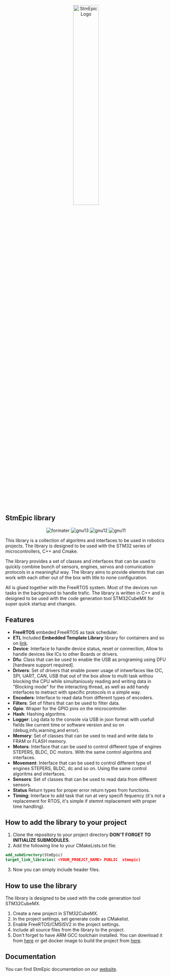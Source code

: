 <p align="center">
  <img src="https://stmepic.nihilia.xyz/stmepic-high-resolution-logo-transparent.webp" alt="StmEpic Logo" width="40%"/>
</p>

## StmEpic library

<p align="center">
  <img src="https://github.com/X-Lemon-X/StmEpic/actions/workflows/formater.yml/badge.svg?branch=main" alt="formater"/>
  <img src="https://github.com/X-Lemon-X/StmEpic/actions/workflows/build_gnu_arm13.yml/badge.svg?branch=main" alt="gnu13"/>
  <img src="https://github.com/X-Lemon-X/StmEpic/actions/workflows/build_gnu_arm12.yml/badge.svg?branch=main" alt="gnu12"/>
  <img src="https://github.com/X-Lemon-X/StmEpic/actions/workflows/build_gnu_arm11.yml/badge.svg?branch=main" alt="gnu11"/>
</p>

This library is a collection of algoritms and interfaces to be used in robotics projects. The library is designed to be used with the STM32 series of microcontrollers, C++ and Cmake.

The library provides a set of classes and interfaces that can be used to quickly combine bunch of sensors, engines, servos and comunication protocols in a meaningful way. The library aims to provide elemnts that can work with each other out of the box with litle to none configuration.

All is glued together with the FreeRTOS system. Most of the devices run tasks in the background to handle trafic.
The library is written in C++ and is designed to be used with the code generation tool STM32CubeMX for super quick startup and changes.

## Features

- **FreeRTOS** embeded FreeRTOS as task scheduler.
- **ETL** Included **Embedded Template Library** library for containers and so on [link](https://github.com/ETLCPP/etl).
- **Device**: Interface to handle device status, reset or connection, Allow to handle devices like ICs to other Boards or drivers.
- **Dfu**: Class that can be used to enable the USB as programing using DFU [hardware support required].
- **Drivers**: Set of drivers that enable power usage of intwerfaces like I2C, SPI, UART, CAN, USB that out of the box allow to
  multi task withou blocking the CPU while simultaniously reading and writing data in "Blocking mode" for the interacting thread, as well as add handy interfaces to inetract with specific protocols in a simple way.
- **Encoders**: Interface to read data from different types of encoders.
- **Filters**: Set of filters that can be used to filter data.
- **Gpio**: Wraper for the GPIO pins on the microcontroller.
- **Hash**: Hashing algoritms.
- **Logger**: Log data to the console via USB in json format with usefull fields like current time or software version and so on (debug,info,warning,and error).
- **Memory**: Set of classes that can be used to read and write data to FRAM or FLASH memory.
- **Motors**: Interface that can be used to control different type of engines STEPERS, BLDC, DC motors. With the same control algoritms and interfaces.
- **Movement**: Interface that can be used to control different type of engines STEPERS, BLDC, dc and so on. Using the same control algoritms and interfaces.
- **Sensors**: Set of classes that can be used to read data from different sensors.
- **Status** Return types for proper error return types from functions.
- **Timing**: Interface to add task that run at very specifi fequency (it's not a replacement for RTOS, it's simple if stemnt replacement with proper time handling).

## How to add the library to your project

1. Clone the repository to your project directory **DON'T FORGET TO INITIALIZE SUBMODULES**.
2. Add the following line to your CMakeLists.txt file:

```cmake
add_subdirectory(StmEpic)
target_link_libraries( <YOUR_PROEJCT_NAME> PUBLIC  stmepic)
```

3. Now you can simply include header files.

## How to use the library

The library is designed to be used with the code generation tool STM32CubeMX.

1. Create a new project in STM32CubeMX.
2. In the project settings, set generate code as CMakelist.
3. Enable FreeRTOS/CMSISV2 in the project settings.
4. Include all source files from the library to the project.
5. Don't forget to have ARM GCC toolchain installed. You can download it from [here](https://developer.arm.com/tools-and-software/open-source-software/developer-tools/gnu-toolchain/gnu-rm) or get docker image to build the project from [here](https://hub.docker.com/repository/docker/xlemonx/arm-gnu-toolchain).

## Documentation

You can find StmEpic documentation on our [website](https://stmepic.nihilia.xyz).
